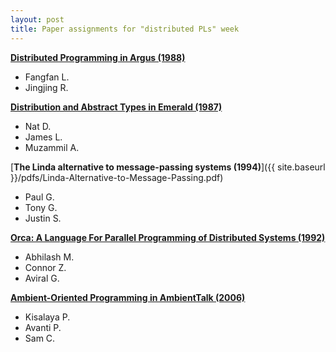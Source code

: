 ```yaml
---
layout: post
title: Paper assignments for "distributed PLs" week
---
```


[**Distributed Programming in Argus (1988)**](https://scholar.google.com/scholar?cluster=11916375963622989104&hl=en&as_sdt=0,22)

- Fangfan L.
- Jingjing R.

[**Distribution and Abstract Types in Emerald (1987)**](https://scholar.google.com/scholar?cluster=11241841329610336715&hl=en&as_sdt=0,22)

- Nat D.
- James L.
- Muzammil A.

[**The Linda alternative to message-passing systems (1994)**]({{ site.baseurl }}/pdfs/Linda-Alternative-to-Message-Passing.pdf)

- Paul G.
- Tony G.
- Justin S.

[**Orca: A Language For Parallel Programming of Distributed Systems (1992)**](https://scholar.google.com/scholar?cluster=14924122120956391575&hl=en&as_sdt=0,22)

- Abhilash M.
- Connor Z.
- Aviral G.

[**Ambient-Oriented Programming in AmbientTalk (2006)**](https://scholar.google.com/scholar?cluster=8035716316641808258&hl=en&as_sdt=0,22)

- Kisalaya P.
- Avanti P.
- Sam C.
